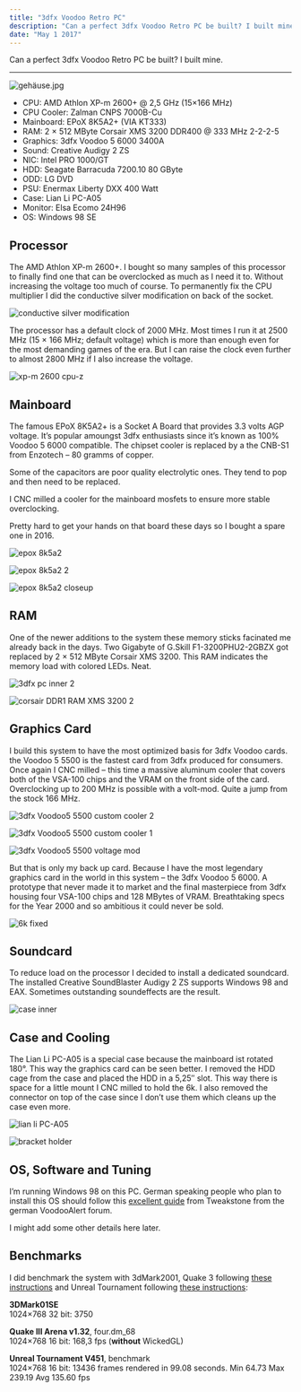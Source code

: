 ```yaml
---
title: "3dfx Voodoo Retro PC"
description: "Can a perfect 3dfx Voodoo Retro PC be built? I built mine."
date: "May 1 2017"
---
```

Can a perfect 3dfx Voodoo Retro PC be built? I built mine.

---

![gehäuse.jpg](./gehäuse.jpg)

* CPU: AMD Athlon XP-m 2600+ @ 2,5 GHz (15×166 MHz)
* CPU Cooler: Zalman CNPS 7000B-Cu
* Mainboard: EPoX 8K5A2+ (VIA KT333)
* RAM: 2 × 512 MByte Corsair XMS 3200 DDR400 @ 333 MHz 2-2-2-5
* Graphics: 3dfx Voodoo 5 6000 3400A
* Sound: Creative Audigy 2 ZS
* NIC: Intel PRO 1000/GT
* HDD: Seagate Barracuda 7200.10 80 GByte
* ODD: LG DVD
* PSU: Enermax Liberty DXX 400 Watt
* Case: Lian Li PC-A05
* Monitor: Elsa Ecomo 24H96
* OS: Windows 98 SE

## Processor

The AMD Athlon XP-m 2600+. I bought so many samples of this processor to finally find one that can be overclocked as much as I need it to. Without increasing the voltage too much of course. To permanently fix the CPU multiplier I did the conductive silver modification on back of the socket.

![conductive silver modification](./conductive_silver_modification.jpg)

The processor has a default clock of 2000 MHz. Most times I run it at 2500 MHz (15 × 166 MHz; default voltage) which is more than enough even for the most demanding games of the era. But I can raise the clock even further to almost 2800 MHz if I also increase the voltage.

![xp-m 2600 cpu-z](./xp-m-2600-cpu-z.jpg)

## Mainboard

The famous EPoX 8K5A2+ is a Socket A Board that provides 3.3 volts AGP voltage. It’s popular amoungst 3dfx enthusiasts since it’s known as 100% Voodoo 5 6000 compatible.
The chipset cooler is replaced by a the CNB-S1 from Enzotech – 80 gramms of copper.

Some of the capacitors are poor quality electrolytic ones. They tend to pop and then need to be replaced.

I CNC milled a cooler for the mainboard mosfets to ensure more stable overclocking.

Pretty hard to get your hands on that board these days so I bought a spare one in 2016.

![epox 8k5a2](./epox_8k5a2.jpg)

![epox 8k5a2 2](./epox_8k5a2_2.jpg)

![epox 8k5a2 closeup](./epox_8k5a2_closeup.jpg)

## RAM

One of the newer additions to the system these memory sticks facinated me already back in the days. Two Gigabyte of G.Skill F1-3200PHU2-2GBZX got replaced by 2 × 512 MByte Corsair XMS 3200. This RAM indicates the memory load with colored LEDs. Neat.

![3dfx pc inner 2](./3dfx_pc_inner_2.jpg)

![corsair DDR1 RAM XMS 3200 2](./corsair_DDR1_RAM_XMS-3200_2.jpg)

## Graphics Card

I build this system to have the most optimized basis for 3dfx Voodoo cards. the Voodoo 5 5500 is the fastest card from 3dfx produced for consumers. Once again I CNC milled – this time a massive aluminum cooler that covers both of the VSA-100 chips and the VRAM on the front side of the card. Overclocking up to 200 MHz is possible with a volt-mod. Quite a jump from the stock 166 MHz.

![3dfx Voodoo5 5500 custom cooler 2](./3dfx_Voodoo_5_5500_custom_cooler_2.jpg)

![3dfx Voodoo5 5500 custom cooler 1](./3dfx_Voodoo_5_5500_custom_cooler_1.jpg)

![3dfx Voodoo5 5500 voltage mod](./3dfx_Voodoo_5_5500_voltage_mod.jpg)

But that is only my back up card. Because I have the most legendary graphics card in the world in this system – the 3dfx Voodoo 5 6000. A prototype that never made it to market and the final masterpiece from 3dfx housing four VSA-100 chips and 128 MBytes of VRAM. Breathtaking specs for the Year 2000 and so ambitious it could never be sold.

![6k fixed](./6k_fixed.jpg)

## Soundcard

To reduce load on the processor I decided to install a dedicated soundcard. The installed Creative SoundBlaster Audigy 2 ZS supports Windows 98 and EAX. Sometimes outstanding soundeffects are the result.

![case inner](./case_inner.jpg)

## Case and Cooling

The Lian Li PC-A05 is a special case because the mainboard ist rotated 180°. This way the graphics card can be seen better. I removed the HDD cage from the case and placed the HDD in a 5,25″ slot. This way there is space for a little mount I CNC milled to hold the 6k. I also removed the connector on top of the case since I don’t use them which cleans up the case even more.

![lian li PC-A05](./lian_li_PC-A05.jpg)

![bracket holder](./bracket_holder.jpg)

## OS, Software and Tuning

I’m running Windows 98 on this PC. German speaking people who plan to install this OS should follow this [excellent guide](http://www.voodooalert.de/board/index.php?page=Thread&threadID=22510&pageNo=1) from Tweakstone from the german VoodooAlert forum.

I might add some other details here later.

## Benchmarks

I did benchmark the system with 3dMark2001, Quake 3 following [these instructions](http://alt.3dcenter.org/userbench/quake3.php) and Unreal Tournament following [these instructions](http://alt.3dcenter.org/userbench/unreal-tournament.php):

**3DMark01SE**\
1024×768 32 bit: 3750

**Quake III Arena v1.32**, four.dm_68\
1024×768 16 bit: 168,3 fps (**without** WickedGL)

**Unreal Tournament V451**, benchmark\
1024×768 16 bit: 13436 frames rendered in 99.08 seconds. Min 64.73 Max 239.19 Avg 135.60 fps